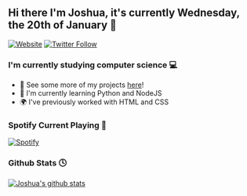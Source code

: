 ## Hi there I'm Joshua, it's currently Wednesday, the 20th of January 👋

[![Website](https://img.shields.io/website?down_color=red&down_message=Offline&label=joshuanoakes.co.uk&logo=joshuanoakes.co.uk&style=for-the-badge&up_color=green&up_message=Online&url=https%3A%2F%2Fjoshuanoakes.co.uk)](https://joshuanoakes.co.uk)
[![Twitter Follow](https://img.shields.io/twitter/follow/jokeryoda2345?color=1DA1F2&logo=twitter&style=for-the-badge)](https://twitter.com/intent/follow?original_referer=https%3A%2F%2Fgithub.com%2Fjoshua-noakes1&screen_name=jokeryoda2345)

### I'm currently studying computer science 💻
- 🗻  See some more of my projects [here](https://github.com/joshua-noakes1?tab=repositories)!
- 📖  I'm currently learning Python and NodeJS
- 🌍  I've previously worked with HTML and CSS

### Spotify Current Playing 🎵
[![Spotify](https://spotify-api.joshuanoakes.co.uk/api/spotify)](https://spotify.joshuanoakes.co.uk)

### Github Stats 🕓
[![Joshua's github stats](https://github-readme-stats.vercel.app/api?username=joshua-noakes1&show_icons=true&theme=synthwave)](https://github.com/joshua-noakes1?tab=repositories)
